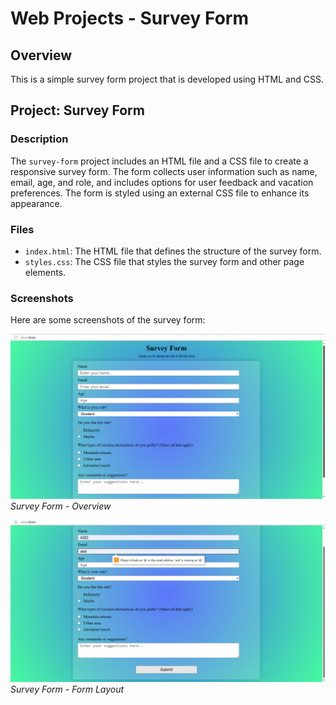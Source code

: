 # Web Projects - Survey Form

## Overview

This is a simple survey form project that is developed using HTML and CSS.

## Project: Survey Form

### Description

The `survey-form` project includes an HTML file and a CSS file to create a responsive survey form. The form collects user information such as name, email, age, and role, and includes options for user feedback and vacation preferences. The form is styled using an external CSS file to enhance its appearance.

### Files

- `index.html`: The HTML file that defines the structure of the survey form.
- `styles.css`: The CSS file that styles the survey form and other page elements.

### Screenshots

Here are some screenshots of the survey form:

![Survey Form Screenshot 1](https://github.com/HMByteSensei/Web-Projects/blob/main/Survey%20Form/Images/Screenshot1.png?raw=true)
*Survey Form - Overview*

![Survey Form Screenshot 2](https://github.com/HMByteSensei/Web-Projects/blob/main/Survey%20Form/Images/Screenshot2.png?raw=true)
*Survey Form - Form Layout*